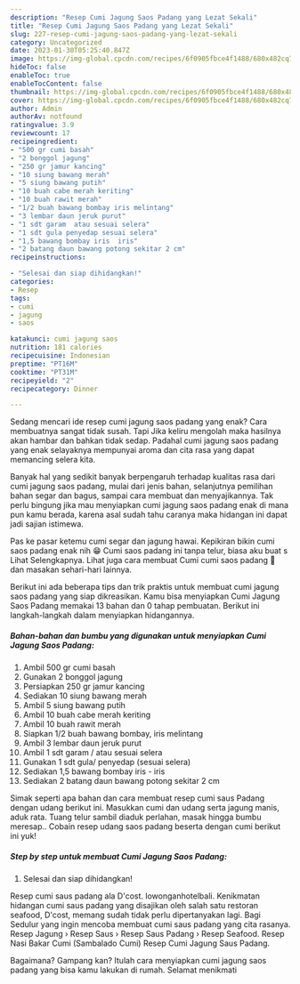 ```yaml
---
description: "Resep Cumi Jagung Saos Padang yang Lezat Sekali"
title: "Resep Cumi Jagung Saos Padang yang Lezat Sekali"
slug: 227-resep-cumi-jagung-saos-padang-yang-lezat-sekali
category: Uncategorized
date: 2023-01-30T05:25:40.847Z
image: https://img-global.cpcdn.com/recipes/6f0905fbce4f1488/680x482cq70/cumi-jagung-saos-padang-foto-resep-utama.jpg
hideToc: false
enableToc: true
enableTocContent: false
thumbnail: https://img-global.cpcdn.com/recipes/6f0905fbce4f1488/680x482cq70/cumi-jagung-saos-padang-foto-resep-utama.jpg
cover: https://img-global.cpcdn.com/recipes/6f0905fbce4f1488/680x482cq70/cumi-jagung-saos-padang-foto-resep-utama.jpg
author: Admin
authorAv: notfound
ratingvalue: 3.9
reviewcount: 17
recipeingredient:
- "500 gr cumi basah"
- "2 bonggol jagung"
- "250 gr jamur kancing"
- "10 siung bawang merah"
- "5 siung bawang putih"
- "10 buah cabe merah keriting"
- "10 buah rawit merah"
- "1/2 buah bawang bombay iris melintang"
- "3 lembar daun jeruk purut"
- "1 sdt garam  atau sesuai selera"
- "1 sdt gula penyedap sesuai selera"
- "1,5 bawang bombay iris  iris"
- "2 batang daun bawang potong sekitar 2 cm"
recipeinstructions:

- "Selesai dan siap dihidangkan!"
categories:
- Resep
tags:
- cumi
- jagung
- saos

katakunci: cumi jagung saos 
nutrition: 181 calories
recipecuisine: Indonesian
preptime: "PT16M"
cooktime: "PT31M"
recipeyield: "2"
recipecategory: Dinner

---
```



Sedang mencari ide resep cumi jagung saos padang yang enak? Cara membuatnya sangat tidak susah. Tapi Jika keliru mengolah maka hasilnya akan hambar dan bahkan tidak sedap. Padahal cumi jagung saos padang yang enak selayaknya mempunyai aroma dan cita rasa yang dapat memancing selera kita.


Banyak hal yang sedikit banyak berpengaruh terhadap kualitas rasa dari cumi jagung saos padang, mulai dari jenis bahan, selanjutnya pemilihan bahan segar dan bagus, sampai cara membuat dan menyajikannya. Tak perlu bingung jika mau menyiapkan cumi jagung saos padang enak di mana pun kamu berada, karena asal sudah tahu caranya maka hidangan ini dapat jadi sajian istimewa.

Pas ke pasar ketemu cumi segar dan jagung hawai. Kepikiran bikin cumi saos padang enak nih 😁 Cumi saos padang ini tanpa telur, biasa aku buat s Lihat Selengkapnya. Lihat juga cara membuat Cumi cumi saos padang 🦑 dan masakan sehari-hari lainnya.


Berikut ini ada beberapa tips dan trik praktis untuk membuat cumi jagung saos padang yang siap dikreasikan. Kamu bisa menyiapkan Cumi Jagung Saos Padang memakai 13 bahan dan 0 tahap pembuatan. Berikut ini langkah-langkah dalam menyiapkan hidangannya.

<!--inarticleads1-->

##### Bahan-bahan dan bumbu yang digunakan untuk menyiapkan Cumi Jagung Saos Padang:

1. Ambil 500 gr cumi basah
1. Gunakan 2 bonggol jagung
1. Persiapkan 250 gr jamur kancing
1. Sediakan 10 siung bawang merah
1. Ambil 5 siung bawang putih
1. Ambil 10 buah cabe merah keriting
1. Ambil 10 buah rawit merah
1. Siapkan 1/2 buah bawang bombay, iris melintang
1. Ambil 3 lembar daun jeruk purut
1. Ambil 1 sdt garam / atau sesuai selera
1. Gunakan 1 sdt gula/ penyedap (sesuai selera)
1. Sediakan 1,5 bawang bombay iris - iris
1. Sediakan 2 batang daun bawang potong sekitar 2 cm


Simak seperti apa bahan dan cara membuat resep cumi saus Padang dengan udang berikut ini. Masukkan cumi dan udang serta jagung manis, aduk rata. Tuang telur sambil diaduk perlahan, masak hingga bumbu meresap.. Cobain resep udang saos padang beserta dengan cumi berikut ini yuk! 

<!--inarticleads2-->

##### Step by step untuk membuat Cumi Jagung Saos Padang:


1. Selesai dan siap dihidangkan!

Resep cumi saus padang ala D&#39;cost. lowonganhotelbali. Kenikmatan hidangan cumi saus padang yang disajikan oleh salah satu restoran seafood, D&#39;cost, memang sudah tidak perlu dipertanyakan lagi. Bagi Sedulur yang ingin mencoba membuat cumi saus padang yang cita rasanya. Resep Jagung › Resep Saus › Resep Saus Padang › Resep Seafood. Resep Nasi Bakar Cumi (Sambalado Cumi) Resep Cumi Jagung Saus Padang. 

Bagaimana? Gampang kan? Itulah cara menyiapkan cumi jagung saos padang yang bisa kamu lakukan di rumah. Selamat menikmati
